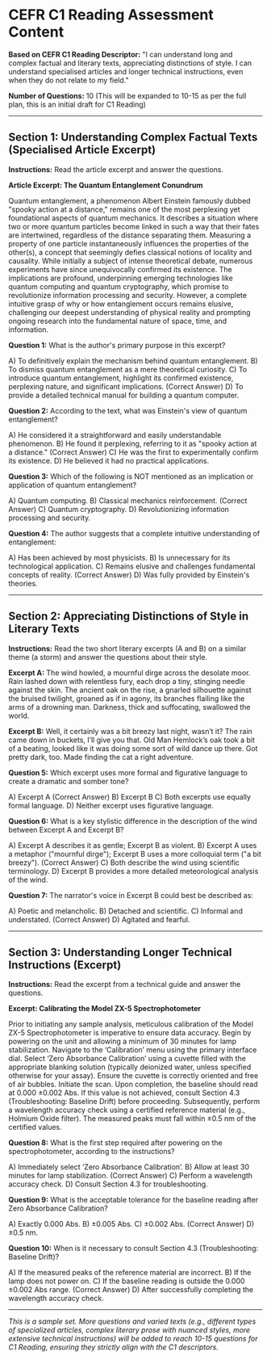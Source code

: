 # CEFR C1 Reading Assessment Content

**Based on CEFR C1 Reading Descriptor:** "I can understand long and complex factual and literary texts, appreciating distinctions of style. I can understand specialised articles and longer technical instructions, even when they do not relate to my field."

**Number of Questions:** 10 (This will be expanded to 10-15 as per the full plan, this is an initial draft for C1 Reading)

---

## Section 1: Understanding Complex Factual Texts (Specialised Article Excerpt)

**Instructions:** Read the article excerpt and answer the questions.

**Article Excerpt: The Quantum Entanglement Conundrum**

Quantum entanglement, a phenomenon Albert Einstein famously dubbed "spooky action at a distance," remains one of the most perplexing yet foundational aspects of quantum mechanics. It describes a situation where two or more quantum particles become linked in such a way that their fates are intertwined, regardless of the distance separating them. Measuring a property of one particle instantaneously influences the properties of the other(s), a concept that seemingly defies classical notions of locality and causality. While initially a subject of intense theoretical debate, numerous experiments have since unequivocally confirmed its existence. The implications are profound, underpinning emerging technologies like quantum computing and quantum cryptography, which promise to revolutionize information processing and security. However, a complete intuitive grasp of why or how entanglement occurs remains elusive, challenging our deepest understanding of physical reality and prompting ongoing research into the fundamental nature of space, time, and information.

**Question 1:**
What is the author's primary purpose in this excerpt?

A) To definitively explain the mechanism behind quantum entanglement.
B) To dismiss quantum entanglement as a mere theoretical curiosity.
C) To introduce quantum entanglement, highlight its confirmed existence, perplexing nature, and significant implications. (Correct Answer)
D) To provide a detailed technical manual for building a quantum computer.

**Question 2:**
According to the text, what was Einstein's view of quantum entanglement?

A) He considered it a straightforward and easily understandable phenomenon.
B) He found it perplexing, referring to it as "spooky action at a distance." (Correct Answer)
C) He was the first to experimentally confirm its existence.
D) He believed it had no practical applications.

**Question 3:**
Which of the following is NOT mentioned as an implication or application of quantum entanglement?

A) Quantum computing.
B) Classical mechanics reinforcement. (Correct Answer)
C) Quantum cryptography.
D) Revolutionizing information processing and security.

**Question 4:**
The author suggests that a complete intuitive understanding of entanglement:

A) Has been achieved by most physicists.
B) Is unnecessary for its technological application.
C) Remains elusive and challenges fundamental concepts of reality. (Correct Answer)
D) Was fully provided by Einstein's theories.

---

## Section 2: Appreciating Distinctions of Style in Literary Texts

**Instructions:** Read the two short literary excerpts (A and B) on a similar theme (a storm) and answer the questions about their style.

**Excerpt A:**
The wind howled, a mournful dirge across the desolate moor. Rain lashed down with relentless fury, each drop a tiny, stinging needle against the skin. The ancient oak on the rise, a gnarled silhouette against the bruised twilight, groaned as if in agony, its branches flailing like the arms of a drowning man. Darkness, thick and suffocating, swallowed the world.

**Excerpt B:**
Well, it certainly was a bit breezy last night, wasn’t it? The rain came down in buckets, I’ll give you that. Old Man Hemlock’s oak took a bit of a beating, looked like it was doing some sort of wild dance up there. Got pretty dark, too. Made finding the cat a right adventure.

**Question 5:**
Which excerpt uses more formal and figurative language to create a dramatic and somber tone?

A) Excerpt A (Correct Answer)
B) Excerpt B
C) Both excerpts use equally formal language.
D) Neither excerpt uses figurative language.

**Question 6:**
What is a key stylistic difference in the description of the wind between Excerpt A and Excerpt B?

A) Excerpt A describes it as gentle; Excerpt B as violent.
B) Excerpt A uses a metaphor ("mournful dirge"); Excerpt B uses a more colloquial term ("a bit breezy"). (Correct Answer)
C) Both describe the wind using scientific terminology.
D) Excerpt B provides a more detailed meteorological analysis of the wind.

**Question 7:**
The narrator's voice in Excerpt B could best be described as:

A) Poetic and melancholic.
B) Detached and scientific.
C) Informal and understated. (Correct Answer)
D) Agitated and fearful.

---

## Section 3: Understanding Longer Technical Instructions (Excerpt)

**Instructions:** Read the excerpt from a technical guide and answer the questions.

**Excerpt: Calibrating the Model ZX-5 Spectrophotometer**

Prior to initiating any sample analysis, meticulous calibration of the Model ZX-5 Spectrophotometer is imperative to ensure data accuracy. Begin by powering on the unit and allowing a minimum of 30 minutes for lamp stabilization. Navigate to the ‘Calibration’ menu using the primary interface dial. Select ‘Zero Absorbance Calibration’ using a cuvette filled with the appropriate blanking solution (typically deionized water, unless specified otherwise for your assay). Ensure the cuvette is correctly oriented and free of air bubbles. Initiate the scan. Upon completion, the baseline should read at 0.000 ±0.002 Abs. If this value is not achieved, consult Section 4.3 (Troubleshooting: Baseline Drift) before proceeding. Subsequently, perform a wavelength accuracy check using a certified reference material (e.g., Holmium Oxide filter). The measured peaks must fall within ±0.5 nm of the certified values.

**Question 8:**
What is the first step required after powering on the spectrophotometer, according to the instructions?

A) Immediately select ‘Zero Absorbance Calibration’.
B) Allow at least 30 minutes for lamp stabilization. (Correct Answer)
C) Perform a wavelength accuracy check.
D) Consult Section 4.3 for troubleshooting.

**Question 9:**
What is the acceptable tolerance for the baseline reading after Zero Absorbance Calibration?

A) Exactly 0.000 Abs.
B) ±0.005 Abs.
C) ±0.002 Abs. (Correct Answer)
D) ±0.5 nm.

**Question 10:**
When is it necessary to consult Section 4.3 (Troubleshooting: Baseline Drift)?

A) If the measured peaks of the reference material are incorrect.
B) If the lamp does not power on.
C) If the baseline reading is outside the 0.000 ±0.002 Abs range. (Correct Answer)
D) After successfully completing the wavelength accuracy check.

---

*This is a sample set. More questions and varied texts (e.g., different types of specialized articles, complex literary prose with nuanced styles, more extensive technical instructions) will be added to reach 10-15 questions for C1 Reading, ensuring they strictly align with the C1 descriptors.* 


